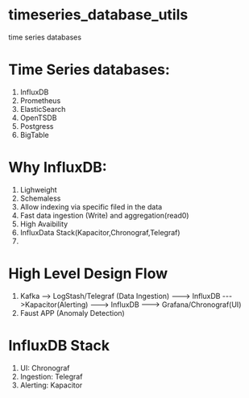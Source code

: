 # timeseries_database_utils
time series databases 

# Time Series databases:
1. InfluxDB
2. Prometheus
3. ElasticSearch
4. OpenTSDB
5. Postgress
6. BigTable

# Why InfluxDB:
1. Lighweight
2. Schemaless
3. Allow indexing via specific filed in the data
4. Fast data ingestion (Write) and aggregation(read0)
5. High Avaibility
6. InfluxData Stack(Kapacitor,Chronograf,Telegraf)
7.

# High Level Design Flow
 
 1. Kafka --> LogStash/Telegraf (Data Ingestion) ---> InfluxDB --->Kapacitor(Alerting) ---> InfluxDB ---> Grafana/Chronograf(UI)
 2. Faust APP (Anomaly Detection)

# InfluxDB Stack
1. UI:        Chronograf
2. Ingestion: Telegraf 
3. Alerting: Kapacitor


